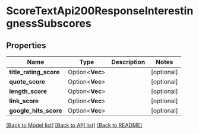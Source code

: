 # ScoreTextApi200ResponseInterestingnessSubscores

## Properties

Name | Type | Description | Notes
------------ | ------------- | ------------- | -------------
**title_rating_score** | Option<**Vec<i32>**> |  | [optional]
**quote_score** | Option<**Vec<i32>**> |  | [optional]
**length_score** | Option<**Vec<i32>**> |  | [optional]
**link_score** | Option<**Vec<i32>**> |  | [optional]
**google_hits_score** | Option<**Vec<i32>**> |  | [optional]

[[Back to Model list]](../README.md#documentation-for-models) [[Back to API list]](../README.md#documentation-for-api-endpoints) [[Back to README]](../README.md)


